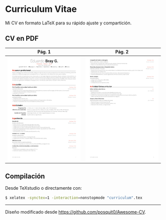 Curriculum Vitae
================

Mi CV en formato LaTeX para su rápido ajuste y compartición.

## CV en PDF

| Pág. 1 | Pág. 2 |
|:---:|:---:|
| [![Descargar PDF](images/preview-1.png?raw=true)](resume.pdf)  | [![Descargar PDF](images/preview-2.png?raw=true)](curriculum.pdf?raw=true) |

## Compilación

Desde TeXstudio o directamente con:
```bash
$ xelatex -synctex=1 -interaction=nonstopmode "curriculum".tex
```

---

Diseño modificado desde https://github.com/posquit0/Awesome-CV.
